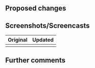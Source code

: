 <!-- Thanks for sending a pull request! It's really great that you make it here. Please make sure you follow our contribution guidelines. -->

## Proposed changes
<!-- Describe your changes here to communicate to the maintainers (using a list of changes might be a great idea). If your pull request is connected to an open issue, add a line in your PR's description that says `Fixes #123`, where `#123` is the number of the issue you're fixing. -->


## Screenshots/Screencasts
<!-- It'd be even better if you showed us how your changes work. You can fill out the table below or do as you see fit. -->

| Original          | Updated              |
| ----------------- | -------------------- |
| <!-- An image --> | <!-- Another one --> |


## Further comments
<!-- Is there anything else you didn't tell us (the story about how the idea came to you, why you chose this method or anything you still cannot overcome, etc...)? -->

<!-- 💗 Thank you! -->
